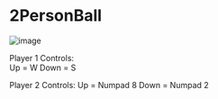 # 2PersonBall
![image](https://github.com/jendoebelin/2PersonBall/assets/119360121/a232f625-99af-4916-bea3-3b8611458f40)

Player 1 Controls:      
Up = W
Down = S

Player 2 Controls:
Up = Numpad 8
Down = Numpad 2
